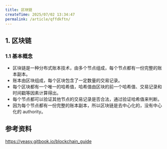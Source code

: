 ```yaml
---
title: 区块链
createTime: 2025/07/02 13:34:47
permalink: /article/qffdkftn/
---
```



## 1. 区块链

### 1.1 基本概念

- 区块链是一种分布式账本技术，由多个节点组成，每个节点都有一份完整的账本副本。
- 账本由区块组成，每个区块包含了一定数量的交易记录。
- 每个区块都有一个唯一的哈希值，哈希值由区块的前一个哈希值、交易记录和时间戳等因素计算得出。
- 每个节点都可以验证其他节点的交易记录是否合法，通过验证哈希值来判断。
- 因为每个节点都有一份完整的账本副本，所以区块链是去中心化的，没有中心化的 authority。


## 参考资料
https://yeasy.gitbook.io/blockchain_guide